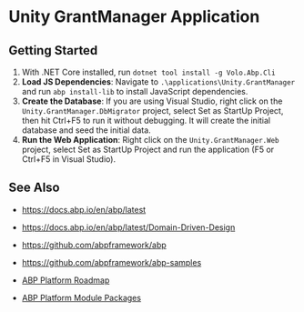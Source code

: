 # Unity GrantManager Application

## Getting Started

1. With .NET Core installed, run `dotnet tool install -g Volo.Abp.Cli`
2. **Load JS Dependencies**: Navigate to `.\applications\Unity.GrantManager` and run `abp install-lib` to install JavaScript dependencies.
3. **Create the Database**: If you are using Visual Studio, right click on the `Unity.GrantManager.DbMigrator` project, select Set as StartUp Project, then hit Ctrl+F5 to run it without debugging. It will create the initial database and seed the initial data.
4. **Run the Web Application**: Right click on the `Unity.GrantManager.Web` project, select Set as StartUp Project and run the application (F5 or Ctrl+F5 in Visual Studio).

## See Also

- https://docs.abp.io/en/abp/latest
- https://docs.abp.io/en/abp/latest/Domain-Driven-Design
- https://github.com/abpframework/abp
- https://github.com/abpframework/abp-samples

- [ABP Platform Roadmap](https://docs.abp.io/en/abp/latest/Road-Map)
- [ABP Platform Module Packages](https://abp.io/packages)